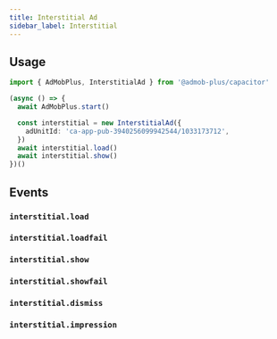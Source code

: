 ```yaml
---
title: Interstitial Ad
sidebar_label: Interstitial
---
```


## Usage

```ts
import { AdMobPlus, InterstitialAd } from '@admob-plus/capacitor'

(async () => {
  await AdMobPlus.start()

  const interstitial = new InterstitialAd({
    adUnitId: 'ca-app-pub-3940256099942544/1033173712',
  })
  await interstitial.load()
  await interstitial.show()
})()
```

## Events

### `interstitial.load`

### `interstitial.loadfail`

### `interstitial.show`

### `interstitial.showfail`

### `interstitial.dismiss`

### `interstitial.impression`
